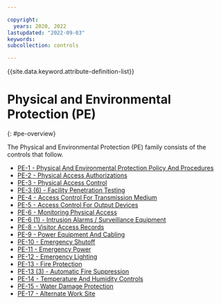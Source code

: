 ```yaml
---

copyright:
  years: 2020, 2022
lastupdated: "2022-09-03"
keywords: 
subcollection: controls

---
```




{{site.data.keyword.attribute-definition-list}}



# Physical and Environmental Protection (PE)
{: #pe-overview}

The Physical and Environmental Protection (PE) family consists of the controls that follow.

- [PE-1 - Physical And Environmental Protection Policy And Procedures](/docs/controls?topic=controls-pe-1)
- [PE-2 - Physical Access Authorizations](/docs/controls?topic=controls-pe-2)
- [PE-3 - Physical Access Control](/docs/controls?topic=controls-pe-3)
- [PE-3 (6) - Facility Penetration Testing](/docs/controls?topic=controls-pe-3.6)
- [PE-4 - Access Control For Transmission Medium](/docs/controls?topic=controls-pe-4)
- [PE-5 - Access Control For Output Devices](/docs/controls?topic=controls-pe-5)
- [PE-6 - Monitoring Physical Access](/docs/controls?topic=controls-pe-6)
- [PE-6 (1) - Intrusion Alarms / Surveillance Equipment](/docs/controls?topic=controls-pe-6.1)
- [PE-8 - Visitor Access Records](/docs/controls?topic=controls-pe-8)
- [PE-9 - Power Equipment And Cabling](/docs/controls?topic=controls-pe-9)
- [PE-10 - Emergency Shutoff](/docs/controls?topic=controls-pe-10)
- [PE-11 - Emergency Power](/docs/controls?topic=controls-pe-11)
- [PE-12 - Emergency Lighting](/docs/controls?topic=controls-pe-12)
- [PE-13 - Fire Protection](/docs/controls?topic=controls-pe-13)
- [PE-13 (3) - Automatic Fire Suppression](/docs/controls?topic=controls-pe-13.3)
- [PE-14 - Temperature And Humidity Controls](/docs/controls?topic=controls-pe-14)
- [PE-15 - Water Damage Protection](/docs/controls?topic=controls-pe-15)
- [PE-17 - Alternate Work Site](/docs/controls?topic=controls-pe-17)



